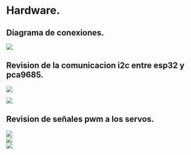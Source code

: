 # Hardware.  

## Diagrama de conexiones.  

![](https://github.com/ISPC-TST-Electronica-Microcontrolada/Grupo7/blob/main/3er_periodo/Auto/D_Proyecto/imagenes/autoAG7-W.png)  

## Revision de la comunicacion i2c entre esp32 y pca9685.  

![](https://github.com/ISPC-TST-Electronica-Microcontrolada/Grupo7/blob/main/3er_periodo/Auto/D_Proyecto/imagenes/IMG_0683.JPG)  

![](https://github.com/ISPC-TST-Electronica-Microcontrolada/Grupo7/blob/main/3er_periodo/Auto/D_Proyecto/imagenes/IMG_0684.JPG)  

## Revision de señales pwm a los servos.  

![](https://github.com/ISPC-TST-Electronica-Microcontrolada/Grupo7/blob/main/3er_periodo/Auto/D_Proyecto/imagenes/IMG_0688.JPG)  
![](https://github.com/ISPC-TST-Electronica-Microcontrolada/Grupo7/blob/main/3er_periodo/Auto/D_Proyecto/imagenes/IMG_0689.JPG)  
![](https://github.com/ISPC-TST-Electronica-Microcontrolada/Grupo7/blob/main/3er_periodo/Auto/D_Proyecto/imagenes/IMG_0690.JPG)


